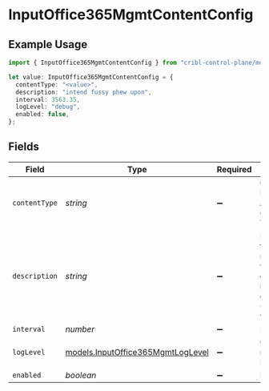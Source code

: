 # InputOffice365MgmtContentConfig

## Example Usage

```typescript
import { InputOffice365MgmtContentConfig } from "cribl-control-plane/models";

let value: InputOffice365MgmtContentConfig = {
  contentType: "<value>",
  description: "intend fussy phew upon",
  interval: 3563.35,
  logLevel: "debug",
  enabled: false,
};
```

## Fields

| Field                                                                                       | Type                                                                                        | Required                                                                                    | Description                                                                                 |
| ------------------------------------------------------------------------------------------- | ------------------------------------------------------------------------------------------- | ------------------------------------------------------------------------------------------- | ------------------------------------------------------------------------------------------- |
| `contentType`                                                                               | *string*                                                                                    | :heavy_minus_sign:                                                                          | Office 365 Management Activity API Content Type                                             |
| `description`                                                                               | *string*                                                                                    | :heavy_minus_sign:                                                                          | If interval type is minutes the value entered must evenly divisible by 60 or save will fail |
| `interval`                                                                                  | *number*                                                                                    | :heavy_minus_sign:                                                                          | N/A                                                                                         |
| `logLevel`                                                                                  | [models.InputOffice365MgmtLogLevel](../models/inputoffice365mgmtloglevel.md)                | :heavy_minus_sign:                                                                          | Collector runtime Log Level                                                                 |
| `enabled`                                                                                   | *boolean*                                                                                   | :heavy_minus_sign:                                                                          | N/A                                                                                         |